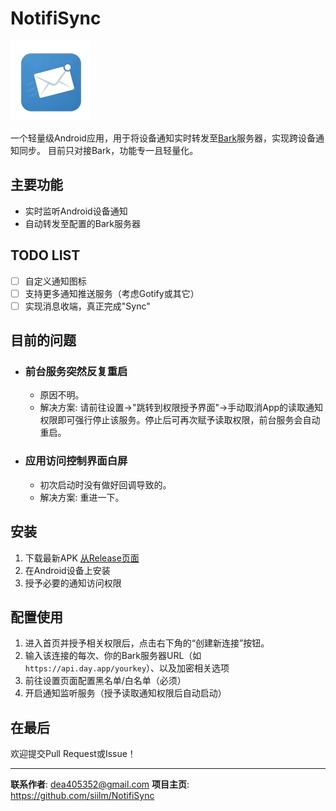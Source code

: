 # NotifiSync

![App Icon](icon.webp)

一个轻量级Android应用，用于将设备通知实时转发至[Bark](https://github.com/Finb/Bark)服务器，实现跨设备通知同步。
目前只对接Bark，功能专一且轻量化。

## 主要功能

- 实时监听Android设备通知
- 自动转发至配置的Bark服务器

## TODO LIST

- [ ] 自定义通知图标
- [ ] 支持更多通知推送服务（考虑Gotify或其它）
- [ ] 实现消息收端，真正完成"Sync"

## 目前的问题

- ### 前台服务突然反复重启
  - 原因不明。
  - 解决方案: 请前往设置->"跳转到权限授予界面"->手动取消App的读取通知权限即可强行停止该服务。停止后可再次赋予读取权限，前台服务会自动重启。
  
- ### 应用访问控制界面白屏
  - 初次启动时没有做好回调导致的。
  - 解决方案: 重进一下。

## 安装

1. 下载最新APK [从Release页面](https://github.com/siilm/NotifiSync/releases)
2. 在Android设备上安装
3. 授予必要的通知访问权限

## 配置使用

1. 进入首页并授予相关权限后，点击右下角的“创建新连接”按钮。
2. 输入该连接的每次、你的Bark服务器URL（如 `https://api.day.app/yourkey`）、以及加密相关选项
3. 前往设置页面配置黑名单/白名单（必须）
4. 开启通知监听服务（授予读取通知权限后自动启动）

## 在最后
欢迎提交Pull Request或Issue！

---

**联系作者**: dea405352@gmail.com
**项目主页**: https://github.com/siilm/NotifiSync
